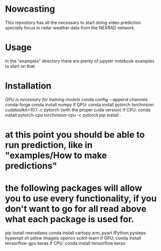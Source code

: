 # Nowcasting
This repository has all the necessary to start doing video prediction specially focus in radar weather data from the NEXRAD network.

# Usage
In the "examples" directory there are plenty of jupyter notebook examples to start on that.

# Installation
*GPU is necessary for training models*
conda config --append channels conda-forge
conda install numpy
if GPU: conda install pytorch torchvision cudatoolkit=10.1 -c pytorch (with the proper cuda version)
if CPU: conda install pytorch-cpu torchvision-cpu -c pytorch
pip install .
# at this point you should be able to run prediction, like in "examples/How to make predictions"

# the following packages will allow you to use every functionality, if you don't want to go for all read above what each package is used for.
pip install nexradaws
conda install cartopy arm_pyart IPython pysteps hyperopt sh pillow imageio opencv scikit-learn
if GPU: conda install tensorflow-gpu keras
if CPU: conda install tensorflow keras  
